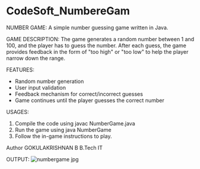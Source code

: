 # CodeSoft_NumbereGam
NUMBER GAME:
A simple number guessing game written in Java.

GAME DESCRIPTION:
The game generates a random number between 1 and 100, and the player has to guess the number. After each guess, the game provides feedback in the form of "too high" or "too low" to help the player narrow down the range.

FEATURES:

- Random number generation
- User input validation
- Feedback mechanism for correct/incorrect guesses
- Game continues until the player guesses the correct number

USAGES:
1. Compile the code using javac NumberGame.java
2. Run the game using java NumberGame
3. Follow the in-game instructions to play.


Author
GOKULAKRISHNAN B
B.Tech IT


OUTPUT:
![numbergame jpg](https://github.com/user-attachments/assets/84952413-d1ef-49c5-b456-996f9734f2cc)

